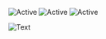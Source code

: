 ![Active](https://img.shields.io/badge/Langages-Python-yellow)    ![Active](https://img.shields.io/badge/Experience-Beginner-orange) ![Active](https://img.shields.io/badge/%F0%9F%8C%90-Fran%C3%A7ais%20%2F%20English%20%2F%20Nederlands%20-red)

 

![Text](https://media.discordapp.net/attachments/656474352560111636/746381603537944606/Doctors_silhouette_banner_B.jpg)



